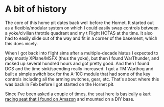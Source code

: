 # A bit of history

The core of this home pit dates back well before the Hornet.  It started out as a flexible/modular system on which I
could easily swap controls between a yoke/civilian throttle quadrant and my t Flight HOTAS at the time.  It also had
to easily slide out of the way and fit in a corner of the basement, which this does nicely.

When I got back into flight sims after a multiple-decade hiatus I expected to play mostly XPlane/MSFX (thus the yoke), but then I found
WarThunder, and racked up several hundred hours and got pretty good.  And then I found DCS and the time sink/spending
really increased.  I got a TM Warthog and built a simple switch box for the A-10C module that had some of the key controls
including all the arming switches, gear, etc.  That's about where this was back in Feb before I got started on the
Hornet pit.

Since I've been asked a couple of times, the seat here is basically a [kart racing seat that I found on
Amazon](https://www.amazon.com/gp/product/B007VRCTD6/ref=ppx_yo_dt_b_search_asin_title?ie=UTF8&psc=1) and mounted on
a DIY base.
